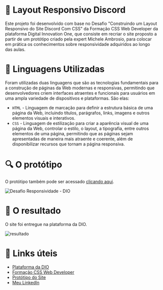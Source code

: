 # :file_folder: Layout Responsivo Discord
Este projeto foi desenvolvido com base no Desafio "Construindo um Layout Responsivo do Site Discord Com CSS" da Formação CSS Web Developer da plataforma Digital Innovation One, que consiste em recriar o site proposto a partir de um protótipo criado pela expert Michele Ambrosio, para colocar em prática os conhecimentos sobre responsividade adquiridos ao longo das aulas.

# :pushpin: Linguagens Utilizadas
Foram utilizadas duas linguagens que são as tecnologias fundamentais para a construção de páginas da Web modernas e responsivas, permitindo que desenvolvedores criem interfaces atraentes e funcionais para usuários em uma ampla variedade de dispositivos e plataformas. São elas:
* `HTML` - Linguagem de marcação para definir a estrutura básica de uma página da Web, incluindo títulos, parágrafos, links, imagens e outros elementos visuais e interativos.
* `CSS` - Linguagem de estilização para criar a aparência visual de uma página da Web, controlar o estilo, o layout, a tipografia, entre outros elementos de uma página, permitindo que as páginas sejam apresentadas de maneira mais atraente e coerente, além de disponibilizar recursos que tornam a página responsiva.

# :mag: O protótipo
O protótipo também pode ser acessado [clicando aqui](https://www.figma.com/file/NRBYrG5d4DSzObv7dpTqoM/Desafio-Responsividade---DIO?node-id=1-2&t=KkzRZs6mAzqq2Rqe-0).

![Desafio Responsividade - DIO](https://user-images.githubusercontent.com/69852246/229330755-bb2729c5-35cc-4452-af5f-4ec48ae2888d.png)
 
 # :open_file_folder: O resultado
 O site foi entregue na plataforma da DIO.
 
![resultado](https://user-images.githubusercontent.com/69852246/229331396-1782c233-4728-4a3a-9604-6f138f7238e3.png)

# :link: Links úteis
* [Plataforma da DIO](https://www.dio.me/)
* [Formação CSS Web Developer](https://web.dio.me/track/formacao-css-web-developer)
* [Protótipo do Site](https://www.figma.com/file/NRBYrG5d4DSzObv7dpTqoM/Desafio-Responsividade---DIO?node-id=1-2&t=KkzRZs6mAzqq2Rqe-0)
* [Meu LinkedIn](https://www.linkedin.com/in/brenda-antunes-silva/)
